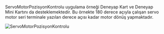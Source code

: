 ServoMotorPozisyonKontrolu uygulama örneği Deneyap Kart ve Deneyap Mini Kartını da desteklemektedir. Bu örnekte 180 derece açıyla çalışan servo motor seri terminale yazılan derece açısı kadar motor dönüş yapmaktadır.

![ServoMotorPozisyonKontrolu](https://github.com/deneyapkart/deneyapkart-arduino-core/blob/master/docs/ServoMotorPozisyonKontrolu.png)
